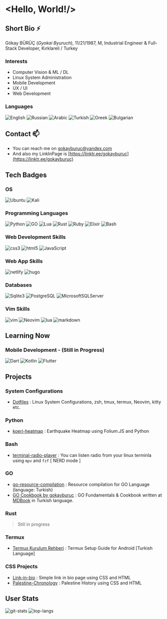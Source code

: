 # <Hello, World!/>

## Short Bio ⚡

Gökay BÜRÜÇ (_Gyokai Byuruch_),
11/21/1987,
M,
Industrial Engineer & Full-Stack Developer,
Kırklareli / Turkey

### Interests

- Computer Vision & ML / DL
- Linux System Administration
- Mobile Development
- UX / UI
- Web Development

### Languages

![English](https://badgen.net/static/English/B2/blue) ![Russian](https://badgen.net/static/Russian/B2/blue) ![Arabic](https://badgen.net/static/Arabic/A2/green) ![Turkish](https://badgen.net/static/Turkish/Native/red) ![Greek](https://badgen.net/static/Greek/A2/green) ![Bulgarian](https://badgen.net/static/Bulgarian/A2/green)

## Contact 📫

- You can reach me on [gokayburuc@yandex.com](mailto:gokayburuc@yandex.com)
- And also my LinkInPage is [https://linktr.ee/gokayburuc](https://linktr.ee/gokayburuc)

## Tech Badges

### OS

![Ubuntu](https://img.shields.io/badge/ubuntu-E95420?style=for-the-badge&logo=ubuntu&logoColor=white)
![Kali](https://img.shields.io/badge/kalilinux-557C94?style=for-the-badge&logo=kali-linux&logoColor=white)

### Programming Languages

![Python](https://img.shields.io/badge/python-031036?style=for-the-badge&logo=python&logoColor=yellow)
![GO](https://img.shields.io/badge/go-0d84bf?style=for-the-badge&logo=go&logoColor=white)
![Lua](https://img.shields.io/badge/lua-2b0081?style=for-the-badge&logo=lua&logoColor=white)
![Rust](https://img.shields.io/badge/rust-f76200?style=for-the-badge&logo=rust&logoColor=black)
![Ruby](https://img.shields.io/badge/ruby-b70000?style=for-the-badge&logo=ruby&logoColor=black)
![Elixir](https://img.shields.io/badge/elixir-4d0057?style=for-the-badge&logo=elixir&logoColor=white)
![Bash](https://img.shields.io/badge/bash-282e34?style=for-the-badge&logo=gnu-bash&logoColor=4EAA25)

### Web Development Skills

![css3](https://img.shields.io/badge/CSS3-1572B6?style=for-the-badge&logo=css3&logoColor=white)
![html5](https://img.shields.io/badge/HTML5-E34F26?style=for-the-badge&logo=html5&logoColor=white)
![JavaScript](https://img.shields.io/badge/javascript-f2ea00?style=for-the-badge&logo=javascript&logoColor=black)

### Web App Skills

![netlify](https://img.shields.io/badge/Netlify-00C7B7?style=for-the-badge&logo=netlify&logoColor=white)
![hugo](https://img.shields.io/badge/Hugo-800080?style=for-the-badge&logo=hugo&logoColor=white)

### Databases

![Sqlite3](https://img.shields.io/badge/sqlite-003B57?style=for-the-badge&logo=sqlite&logoColor=white)
![PostgreSQL](https://img.shields.io/badge/postgresql-003B57?style=for-the-badge&logo=postgresql&logoColor=white)
![MicrosoftSQLServer](https://img.shields.io/badge/microsoftsqlserver-CC2927?style=for-the-badge&logo=microsoftsqlserver&logoColor=white)

### Vim Skills

![vim](https://img.shields.io/badge/vim-019733?style=for-the-badge&logo=vim&logoColor=black)
![Neovim](https://img.shields.io/badge/neovim-57A143?style=for-the-badge&logo=neovim&logoColor=white)
![lua](https://img.shields.io/badge/Lua-2C2D72?style=for-the-badge&logo=lua&logoColor=white)
![markdown](https://img.shields.io/badge/Markdown-000000?style=for-the-badge&logo=markdown&logoColor=white)

## Learning Now

### Mobile Development - (Still in Progress)

![Dart](https://img.shields.io/badge/dart-0175C2?style=for-the-badge&logo=dart&logoColor=white)
![Kotlin](https://img.shields.io/badge/kotlin-7F52FF?style=for-the-badge&logo=kotlin&logoColor=white)
![Flutter](https://img.shields.io/badge/flutter-02569B?style=for-the-badge&logo=flutter&logoColor=white)

## Projects

### System Configurations

- [Dotfiles](https://github.com/gokayburuc/mydotfiles) : Linux System Configurations, zsh, tmux, termux, Neovim, kitty etc.

### Python

- [koeri-heatmap](https://github.com/gokayburuc/koeri-heatmap) : Earthquake Heatmap using Folium.JS and Python

### Bash

- [terminal-radio-player](https://github.com/gokayburuc/bash_radio_player) : You can listen radio from your linux terminla using `mpv` and `fzf` [ NERD mode ]

### GO

- [go-resource-compilation](https://github.com/gokayburuc/golang-resource-compilation) : Resource compilation for GO Language (language: Turkish)
- [GO Cookbook by gokayburuc](https://golangcookbook.netlify.app/) : GO Fundamentals & Cookbook written at [MDBook](https://github.com/rust-lang/mdBook) in Turkish language.

### Rust

<!--TODO: Rust ile ilgili bir link ekle -->

> Still in progress

### Termux

- [Termux Kurulum Rehberi](https://github.com/gokayburuc/termux-kurulum-rehberi) : Termux Setup Guide for Android [Turkish Language]

### CSS Projects

- [Link-in-bio](https://github.com/gokayburuc/link-in-bio) : Simple link in bio page using CSS and HTML
- [Palestine-Chronology](https://github.com/gokayburuc/palestine-history) : Palestine History using CSS and HTML

## User Stats

![git-stats](https://github-readme-stats.vercel.app/api?username=gokayburuc&show_icons=true)
![top-langs](https://github-readme-stats.vercel.app/api/top-langs/?username=gokayburuc&layout=donut)
